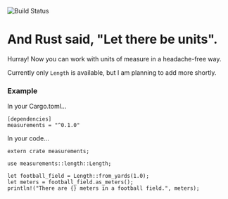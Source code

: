 ![Build Status](https://travis-ci.org/jocull/rust-measurements.svg)

# And Rust said, "Let there be units".

Hurray! Now you can work with units of measure in a headache-free way.

Currently only `Length` is available, but I am planning to add more shortly.

### Example

In your Cargo.toml...

```
[dependencies]
measurements = "^0.1.0"
```

In your code...

```
extern crate measurements;

use measurements::length::Length;

let football_field = Length::from_yards(1.0);
let meters = football_field.as_meters();
println!("There are {} meters in a football field.", meters);
```
